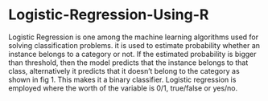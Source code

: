 # Logistic-Regression-Using-R
Logistic Regression is one among the machine learning algorithms used for solving classification problems. it is used to estimate probability whether an instance belongs to a category or not. If the estimated probability is bigger than threshold, then the model predicts that the instance belongs to that class, alternatively it predicts that it doesn’t belong to the category as shown in fig 1. This makes it a binary classifier. Logistic regression is employed where the worth of the variable is 0/1, true/false or yes/no.
